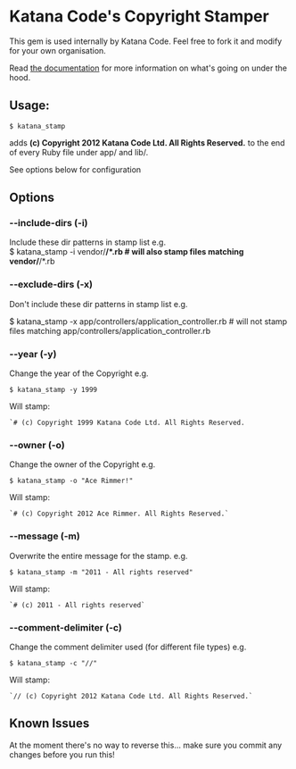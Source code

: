 # Katana Code's Copyright Stamper

This gem is used internally by Katana Code. Feel free to fork it and modify for your 
own organisation.

Read [the documentation](http://rubydoc.info/gems/katana_stamp) for more information on what's going on under the hood.

## Usage: 

    $ katana_stamp

adds **(c) Copyright 2012 Katana Code Ltd. All Rights Reserved.** to the end of every Ruby file under app/ and lib/.

See options below for configuration

## Options

###  --include-dirs (-i)

Include these dir patterns in stamp list
e.g.    
     $ katana_stamp -i vendor/**/*.rb # will also stamp files matching vendor/**/*.rb
     
### --exclude-dirs (-x)

Don't include these dir patterns in stamp list
e.g.
   
   $ katana_stamp -x app/controllers/application_controller.rb # will not stamp files matching app/controllers/application_controller.rb

### --year (-y)

Change the year of the Copyright
e.g.

    $ katana_stamp -y 1999
    
Will stamp:

    `# (c) Copyright 1999 Katana Code Ltd. All Rights Reserved.  
 
### --owner (-o)

Change the owner of the Copyright
e.g.

    $ katana_stamp -o "Ace Rimmer!"

Will stamp:

    `# (c) Copyright 2012 Ace Rimmer. All Rights Reserved.`
 
### --message (-m)

Overwrite the entire message for the stamp.
e.g.
    
    $ katana_stamp -m "2011 - All rights reserved"

Will stamp:

    `# (c) 2011 - All rights reserved`

### --comment-delimiter (-c)
    
Change the comment delimiter used (for different file types)
e.g.

    $ katana_stamp -c "//"

Will stamp:

    `// (c) Copyright 2012 Katana Code Ltd. All Rights Reserved.`
    
## Known Issues

At the moment there's no way to reverse this... make sure you commit any changes before you
run this!
